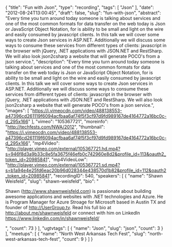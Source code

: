{
  "title": "Fun with Json",
  "type": "recording",
  "tags": [
    "Json"
  ],
  "date": "2012-08-24T13:00:45",
  "draft": false,
  "slug": "fun-with-json",
  "abstract": "Every time you turn around today someone is talking about services and one of the most common formats for data transfer on the web today is Json or JavaScript Object Notation, for is ability to be small and light on the wire and easily consumed by javascript clients. In this talk we will cover some ways to create Json services in ASP.NET. Additionally we will discuss some ways to consume these services from different types of clients: javascript in the browser with jQuery, .NET applications with JSON.NET and RestSharp. We will also look json2csharp a website that will generate POCO's from a json service.",
  "description": "Every time you turn around today someone is talking about services and one of the most common formats for data transfer on the web today is Json or JavaScript Object Notation, for is ability to be small and light on the wire and easily consumed by javascript clients. In this talk we will cover some ways to create Json services in ASP.NET. Additionally we will discuss some ways to consume these services from different types of clients: javascript in the browser with jQuery, .NET applications with JSON.NET and RestSharp. We will also look json2csharp a website that will generate POCO's from a json service.",
  "images": [
    "https://i.vimeocdn.com/video/488138553-a47396cd261119f6094acfbaa6af74f5f3cf97d9fd989167de4164772a16bc0c-d_295x166"
  ],
  "vimeo": "105367721",
  "moreinfo": "http://techfests.com/NWA/2012",
  "thumbnail": "https://i.vimeocdn.com/video/488138553-a47396cd261119f6094acfbaa6af74f5f3cf97d9fd989167de4164772a16bc0c-d_295x166",
  "mp4Video": "http://player.vimeo.com/external/105367721.hd.mp4?s=946f8d3a9b33c8e5fa3675f46efb0c742960e8d2&profile_id=113&oauth2_token_id=20985841",
  "mp4VideoLow": "http://player.vimeo.com/external/105367721.sd.mp4?s=b1a94e4e25fd6eac20b96d028344e438570d1b82&profile_id=112&oauth2_token_id=20985841",
  "recordingID": 540,
  "speakers": [
    {
      "name": "Shawn Weisfeld",
      "slug": "shawn-weisfeld",
      "bio": "<p>Shawn (http://www.shawnweisfeld.com) is passionate about building awesome applications and websites with .NET technologies and Azure. He is Program Manager for Azure Stroage for Microsoft based in Austin TX and founder of http://UserGroup.tv. Read his full bio at http://about.me/shawnweisfeld or connect with him on LinkedIn https://www.linkedin.com/in/shawnweisfeld/</p>",
      "count": 73
    }
  ],
  "ugtvtags": [
    {
      "name": "Json",
      "slug": "json",
      "count": 3
    }
  ],
  "meetups": [
    {
      "name": "North West Arkansas Tech Fest",
      "slug": "north-west-arkansas-tech-fest",
      "count": 9
    }
  ]
}